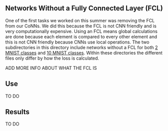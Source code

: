 ## Networks Without a Fully Connected Layer (FCL)

One of the first tasks we worked on this summer was removing the FCL from our CoNNs. We did this because the FCL is not CNN friendly and is very computationally expensive. Using an FCL means global calculations are done because each element is compared to every other element and this is not CNN friendly because CNNs use local operations. The two subdirectories in this directory include networks without a FCL for both [2 MNIST classes] and [10 MNIST classes]. Within these directories the different files only differ by how the loss is calculated.

ADD MORE INFO ABOUT WHAT THE FCL IS

## Use

TO DO

## Results 

TO DO 

[2 MNIST classes]: https://github.com/slancas1/budapest_research/tree/master/no_FCL/no_FCL_2

[10 MNIST classes]: https://github.com/slancas1/budapest_research/tree/master/no_FCL/no_FCL_10
